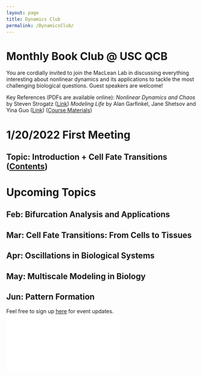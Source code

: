 ```yaml
---
layout: page
title: Dynamics Club
permalink: /DynamicsClub/
---
```


# Monthly Book Club @ USC QCB

You are cordially invited to join the MacLean Lab in discussing everything interesting about nonlinear dynamics and its applications to tackle the most challenging biological questions. Guest speakers are welcome! 

Key References (PDFs are available online): 
*Nonlinear Dynamics and Chaos* by Steven Strogatz ([Link](https://www.stevenstrogatz.com/books/nonlinear-dynamics-and-chaos-with-applications-to-physics-biology-chemistry-and-engineering))
*Modeling Life* by Alan Garfinkel, Jane Shetsov and Yina Guo ([Link](https://link.springer.com/book/10.1007/978-3-319-59731-7)) ([Course Materials](https://modelinginbiology.github.io))

# 1/20/2022 First Meeting
## Topic: Introduction + Cell Fate Transitions ([Contents](https://drive.google.com/file/d/18OcjJginmYzX9KQ-J0J64o9GeMG6ya-I/view?usp=sharing))

# Upcoming Topics
## Feb: Bifurcation Analysis and Applications
## Mar: Cell Fate Transitions: From Cells to Tissues
## Apr: Oscillations in Biological Systems
## May: Multiscale Modeling in Biology
## Jun: Pattern Formation

Feel free to sign up [here](https://forms.gle/zvwmxyHC8XhYZZx77) for event updates.
![DynamicsClub](/images/DynamicsClub.pdf)